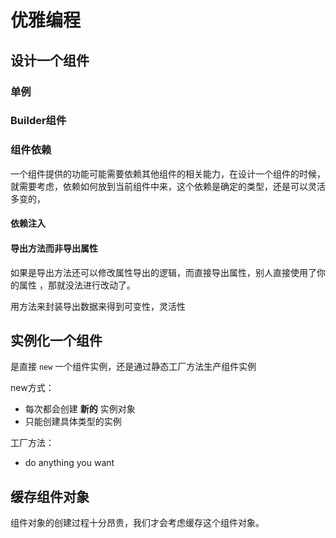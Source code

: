 # 优雅编程





## 设计一个组件



### 单例



### Builder组件





### 组件依赖

一个组件提供的功能可能需要依赖其他组件的相关能力，在设计一个组件的时候，就需要考虑，依赖如何放到当前组件中来，这个依赖是确定的类型，还是可以灵活多变的，



#### 依赖注入





#### 导出方法而非导出属性

如果是导出方法还可以修改属性导出的逻辑，而直接导出属性，别人直接使用了你的属性 ，那就没法进行改动了。



用方法来封装导出数据来得到可变性，灵活性



## 实例化一个组件

是直接 ```new``` 一个组件实例，还是通过静态工厂方法生产组件实例



new方式：

* 每次都会创建 **新的** 实例对象
* 只能创建具体类型的实例



工厂方法：

* do anything you want





## 缓存组件对象

组件对象的创建过程十分昂贵，我们才会考虑缓存这个组件对象。